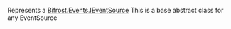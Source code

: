 Represents a [Bifrost.Events.IEventSource](Bifrost.Events.IEventSource) This is a base abstract class for any EventSource